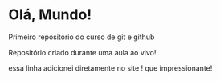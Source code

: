 # Olá, Mundo!
 Primeiro repositório do curso de git e github

Repositório criado durante uma aula ao vivo!

essa linha adicionei diretamente no site ! que impressionante!
